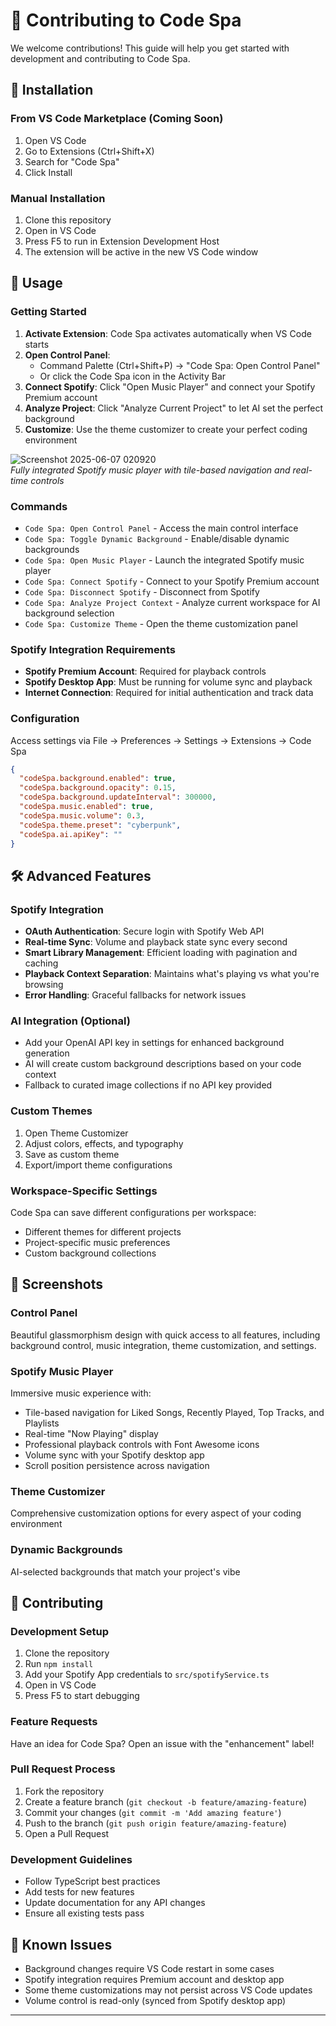 # 🤝 Contributing to Code Spa

We welcome contributions! This guide will help you get started with development and contributing to Code Spa.

## 🚀 Installation

### From VS Code Marketplace (Coming Soon)
1. Open VS Code
2. Go to Extensions (Ctrl+Shift+X)
3. Search for "Code Spa"
4. Click Install

### Manual Installation
1. Clone this repository
2. Open in VS Code
3. Press F5 to run in Extension Development Host
4. The extension will be active in the new VS Code window

## 🎯 Usage

### Getting Started
1. **Activate Extension**: Code Spa activates automatically when VS Code starts
2. **Open Control Panel**: 
   - Command Palette (Ctrl+Shift+P) → "Code Spa: Open Control Panel"
   - Or click the Code Spa icon in the Activity Bar
3. **Connect Spotify**: Click "Open Music Player" and connect your Spotify Premium account
4. **Analyze Project**: Click "Analyze Current Project" to let AI set the perfect background
5. **Customize**: Use the theme customizer to create your perfect coding environment

![Screenshot 2025-06-07 020920](https://github.com/user-attachments/assets/6a18fb01-a1a5-4127-9712-3ac7287df6e5)     
*Fully integrated Spotify music player with tile-based navigation and real-time controls*

### Commands
- `Code Spa: Open Control Panel` - Access the main control interface
- `Code Spa: Toggle Dynamic Background` - Enable/disable dynamic backgrounds
- `Code Spa: Open Music Player` - Launch the integrated Spotify music player
- `Code Spa: Connect Spotify` - Connect to your Spotify Premium account
- `Code Spa: Disconnect Spotify` - Disconnect from Spotify
- `Code Spa: Analyze Project Context` - Analyze current workspace for AI background selection
- `Code Spa: Customize Theme` - Open the theme customization panel

### Spotify Integration Requirements
- **Spotify Premium Account**: Required for playback controls
- **Spotify Desktop App**: Must be running for volume sync and playback
- **Internet Connection**: Required for initial authentication and track data

### Configuration
Access settings via File → Preferences → Settings → Extensions → Code Spa

```json
{
  "codeSpa.background.enabled": true,
  "codeSpa.background.opacity": 0.15,
  "codeSpa.background.updateInterval": 300000,
  "codeSpa.music.enabled": true,
  "codeSpa.music.volume": 0.3,
  "codeSpa.theme.preset": "cyberpunk",
  "codeSpa.ai.apiKey": ""
}
```

## 🛠️ Advanced Features

### Spotify Integration
- **OAuth Authentication**: Secure login with Spotify Web API
- **Real-time Sync**: Volume and playback state sync every second
- **Smart Library Management**: Efficient loading with pagination and caching
- **Playback Context Separation**: Maintains what's playing vs what you're browsing
- **Error Handling**: Graceful fallbacks for network issues

### AI Integration (Optional)
- Add your OpenAI API key in settings for enhanced background generation
- AI will create custom background descriptions based on your code context
- Fallback to curated image collections if no API key provided

### Custom Themes
1. Open Theme Customizer
2. Adjust colors, effects, and typography
3. Save as custom theme
4. Export/import theme configurations

### Workspace-Specific Settings
Code Spa can save different configurations per workspace:
- Different themes for different projects
- Project-specific music preferences
- Custom background collections

## 🎨 Screenshots

### Control Panel
Beautiful glassmorphism design with quick access to all features, including background control, music integration, theme customization, and settings.

### Spotify Music Player
Immersive music experience with:
- Tile-based navigation for Liked Songs, Recently Played, Top Tracks, and Playlists
- Real-time "Now Playing" display
- Professional playback controls with Font Awesome icons
- Volume sync with your Spotify desktop app
- Scroll position persistence across navigation

### Theme Customizer
Comprehensive customization options for every aspect of your coding environment

### Dynamic Backgrounds
AI-selected backgrounds that match your project's vibe

## 🤝 Contributing

### Development Setup
1. Clone the repository
2. Run `npm install`
3. Add your Spotify App credentials to `src/spotifyService.ts`
4. Open in VS Code
5. Press F5 to start debugging

### Feature Requests
Have an idea for Code Spa? Open an issue with the "enhancement" label!

### Pull Request Process
1. Fork the repository
2. Create a feature branch (`git checkout -b feature/amazing-feature`)
3. Commit your changes (`git commit -m 'Add amazing feature'`)
4. Push to the branch (`git push origin feature/amazing-feature`)
5. Open a Pull Request

### Development Guidelines
- Follow TypeScript best practices
- Add tests for new features
- Update documentation for any API changes
- Ensure all existing tests pass

## 🐛 Known Issues

- Background changes require VS Code restart in some cases
- Spotify integration requires Premium account and desktop app
- Some theme customizations may not persist across VS Code updates
- Volume control is read-only (synced from Spotify desktop app)

---

